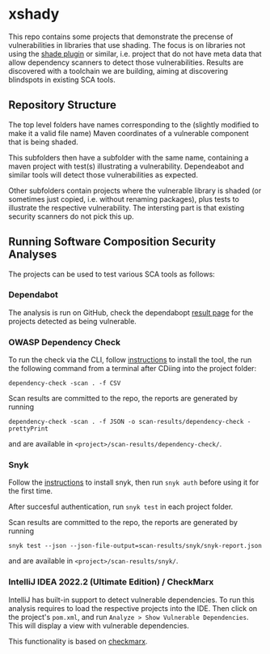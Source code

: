 # xshady

This repo contains some projects that demonstrate the precense of vulnerabilities in libraries that use shading. The focus is on libraries not using the [shade plugin](https://maven.apache.org/plugins/maven-shade-plugin/) or similar, i.e. project that do not have meta data that allow dependency scanners to detect those vulnerabilities. Results are discovered with a toolchain we are building, aiming at discovering blindspots in existing SCA tools. 

## Repository Structure

The top level folders have names corresponding to the (slightly modified to make it a valid file name) Maven coordinates of a vulnerable component that is being shaded. 

This subfolders then have a subfolder with the same name, containing a maven project with test(s) illustrating a vulnerability. Dependeabot and similar tools will detect those vulnerabilities as expected.

Other subfolders contain projects where the vulnerable library is shaded (or sometimes just copied, i.e. without renaming packages), plus tests to illustrate the respective vulnerability. The intersting part is that existing security scanners do not pick this up. 



## Running Software Composition Security Analyses

The projects can be used to test various SCA tools as follows: 

### Dependabot 

The analysis is run on GitHub, check the dependabopt [result page](https://github.com/jensdietrich/xshady/security/dependabot) for the projects detected as being vulnerable.


### OWASP Dependency Check

To run the check via the CLI, follow [instructions](https://jeremylong.github.io/DependencyCheck/dependency-check-cli/index.html) to install the tool, the run the following command from a terminal after CDiing into the project folder:

`dependency-check -scan . -f CSV`

Scan results are committed to the repo, the reports are generated by running

`dependency-check -scan . -f JSON -o scan-results/dependency-check -prettyPrint`

and are available in `<project>/scan-results/dependency-check/`.


### Snyk

Follow the [instructions](https://docs.snyk.io/snyk-cli) to install snyk, then run `snyk auth` before using it for the first time. 

After succesful authentication, run `snyk test` in each project folder. 

Scan results are committed to the repo, the reports are generated by running

`snyk test --json --json-file-output=scan-results/snyk/snyk-report.json`

 and are available in `<project>/scan-results/snyk/`.
  
### IntelliJ IDEA 2022.2 (Ultimate Edition) / CheckMarx

IntelliJ has built-in support to detect vulnerable dependencies. To run this analysis requires to load the respective projects into the IDE. Then click on the project's `pom.xml`, and run `Analyze > Show Vulnerable Dependencies`. This will display a view with vulnerable dependencies. 

This functionality is based on [checkmarx](https://checkmarx.com/).   


 

 

